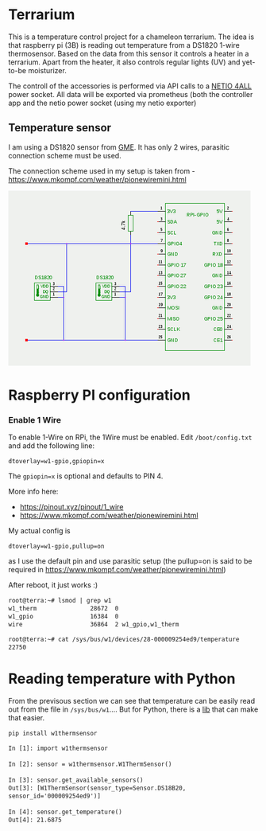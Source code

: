 # Terrarium

This is a temperature control project for a chameleon terrarium.
The idea is that raspberry pi (3B) is reading out temperature from a DS1820 1-wire thermosensor. Based on the data
from this sensor it controls a heater in a terrarium. Apart from the heater, it also controls regular lights (UV)
and yet-to-be moisturizer. 

The controll of the accessories is performed via API calls to a [NETIO 4ALL](https://www.netio-products.com/cs/zarizeni/netio-4all) power socket.
All data will be exported via prometheus (both the controller app and the netio power socket (using my netio exporter)

## Temperature sensor

I am using a DS1820 sensor from [GME](https://www.gme.cz/teplotni-cidlo-s-kabelem-2-metry-flajzar-ds18b20-teplotni-cidlo#product-detail).
It has only 2 wires, parasitic connection scheme must be used.

The connection scheme used in my setup is taken from - https://www.mkompf.com/weather/pionewiremini.html

![scheme.png](images/scheme.png)


# Raspberry PI configuration
### Enable 1 Wire
To enable 1-Wire on RPi, the 1Wire must be enabled. Edit `/boot/config.txt` and add the following line:
```
dtoverlay=w1-gpio,gpiopin=x
```

The `gpiopin=x` is optional and defaults to PIN 4.

More info here:
- https://pinout.xyz/pinout/1_wire
- https://www.mkompf.com/weather/pionewiremini.html

My actual config is
```
dtoverlay=w1-gpio,pullup=on
```
as I use the default pin and use parasitic setup (the pullup=on is said to be required in https://www.mkompf.com/weather/pionewiremini.html)

After reboot, it just works :)
```
root@terra:~# lsmod | grep w1
w1_therm               28672  0
w1_gpio                16384  0
wire                   36864  2 w1_gpio,w1_therm

```


```
root@terra:~# cat /sys/bus/w1/devices/28-000009254ed9/temperature 
22750

```

# Reading temperature with Python
From the previsous section we can see that temperature can be easily read out from the file in `/sys/bus/w1`....
But for Python, there is a [lib](https://github.com/timofurrer/w1thermsensor) that can make that easier.

```
pip install w1thermsensor
```
```
In [1]: import w1thermsensor

In [2]: sensor = w1thermsensor.W1ThermSensor()

In [3]: sensor.get_available_sensors()
Out[3]: [W1ThermSensor(sensor_type=Sensor.DS18B20, sensor_id='000009254ed9')]

In [4]: sensor.get_temperature()
Out[4]: 21.6875
```

